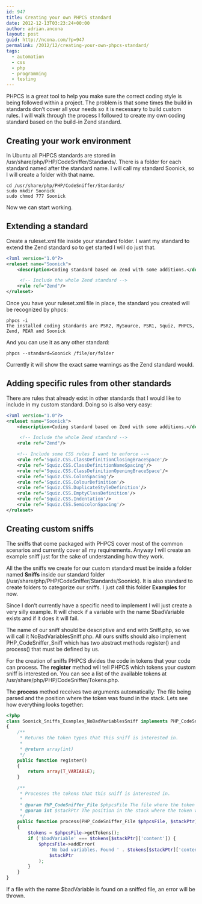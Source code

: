 ```yaml
---
id: 947
title: Creating your own PHPCS standard
date: 2012-12-13T03:23:24+00:00
author: adrian.ancona
layout: post
guid: http://ncona.com/?p=947
permalink: /2012/12/creating-your-own-phpcs-standard/
tags:
  - automation
  - css
  - php
  - programming
  - testing
---
```

PHPCS is a great tool to help you make sure the correct coding style is being followed within a project. The problem is that some times the build in standards don&#8217;t cover all your needs so it is necessary to build custom rules. I will walk through the process I followed to create my own coding standard based on the build-in Zend standard.

## Creating your work environment

In Ubuntu all PHPCS standards are stored in /usr/share/php/PHP/CodeSniffer/Standards/. There is a folder for each standard named after the standard name. I will call my standard Soonick, so I will create a folder with that name.

<!--more-->

```
cd /usr/share/php/PHP/CodeSniffer/Standards/
sudo mkdir Soonick
sudo chmod 777 Soonick
```

Now we can start working.

## Extending a standard

Create a ruleset.xml file inside your standard folder. I want my standard to extend the Zend standard so to get started I will do just that.

```xml
<?xml version="1.0"?>
<ruleset name="Soonick">
    <description>Coding standard based on Zend with some additions.</description>

     <!-- Include the whole Zend standard -->
    <rule ref="Zend"/>
</ruleset>
```

Once you have your ruleset.xml file in place, the standard you created will be recognized by phpcs:

```
phpcs -i
The installed coding standards are PSR2, MySource, PSR1, Squiz, PHPCS, Zend, PEAR and Soonick
```

And you can use it as any other standard:

```
phpcs --standard=Soonick /file/or/folder
```

Currently it will show the exact same warnings as the Zend standard would.

## Adding specific rules from other standards

There are rules that already exist in other standards that I would like to include in my custom standard. Doing so is also very easy:

```xml
<?xml version="1.0"?>
<ruleset name="Soonick">
    <description>Coding standard based on Zend with some additions.</description>

     <!-- Include the whole Zend standard -->
    <rule ref="Zend"/>

    <!-- Include some CSS rules I want to enforce -->
    <rule ref='Squiz.CSS.ClassDefinitionClosingBraceSpace'/>
    <rule ref='Squiz.CSS.ClassDefinitionNameSpacing'/>
    <rule ref='Squiz.CSS.ClassDefinitionOpeningBraceSpace'/>
    <rule ref='Squiz.CSS.ColonSpacing'/>
    <rule ref='Squiz.CSS.ColourDefinition'/>
    <rule ref='Squiz.CSS.DuplicateStyleDefinition'/>
    <rule ref='Squiz.CSS.EmptyClassDefinition'/>
    <rule ref='Squiz.CSS.Indentation'/>
    <rule ref='Squiz.CSS.SemicolonSpacing'/>
</ruleset>
```

## Creating custom sniffs

The sniffs that come packaged with PHPCS cover most of the common scenarios and currently cover all my requirements. Anyway I will create an example sniff just for the sake of understanding how they work.

All the the sniffs we create for our custom standard must be inside a folder named **Sniffs** inside our standard folder (/usr/share/php/PHP/CodeSniffer/Standards/Soonick). It is also standard to create folders to categorize our sniffs. I just call this folder **Examples** for now.

Since I don&#8217;t currently have a specific need to implement I will just create a very silly example. It will check if a variable with the name $badVariable exists and if it does it will fail.

The name of our sniff should be descriptive and end with Sniff.php, so we will call it NoBadVariablesSniff.php. All ours sniffs should also implement PHP\_CodeSniffer\_Sniff which has two abstract methods register() and process() that must be defined by us.

For the creation of sniffs PHPCS divides the code in tokens that your code can process. The **register** method will tell PHPCS which tokens your custom sniff is interested on. You can see a list of the available tokens at /usr/share/php/PHP/CodeSniffer/Tokens.php.

The **process** method receives two arguments automatically: The file being parsed and the position where the token was found in the stack. Lets see how everything looks together:

```php
<?php
class Soonick_Sniffs_Examples_NoBadVariablesSniff implements PHP_CodeSniffer_Sniff
{
    /**
     * Returns the token types that this sniff is interested in.
     *
     * @return array(int)
     */
    public function register()
    {
        return array(T_VARIABLE);
    }

    /**
     * Processes the tokens that this sniff is interested in.
     *
     * @param PHP_CodeSniffer_File $phpcsFile The file where the token was found
     * @param int $stackPtr The position in the stack where the token was found
     */
    public function process(PHP_CodeSniffer_File $phpcsFile, $stackPtr)
    {
        $tokens = $phpcsFile->getTokens();
        if ('$badVariable' === $tokens[$stackPtr]['content']) {
            $phpcsFile->addError(
                'No bad variables. Found ' . $tokens[$stackPtr]['content'],
                $stackPtr
            );
        }
    }
}
```

If a file with the name $badVariable is found on a sniffed file, an error will be thrown.
